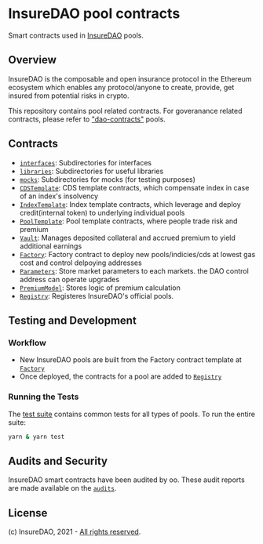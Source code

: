 # InsureDAO pool contracts

Smart contracts used in [InsureDAO](https://insuredao.fi/) pools.

## Overview

InsureDAO is the composable and open insurance protocol in the Ethereum ecosystem which enables any protocol/anyone to create, provide, get insured from potential risks in crypto.

This repository contains pool related contracts. For goveranance related contracts, please refer to ["dao-contracts"](https://github.com/insureDAO/dao-contracts) pools.

## Contracts

- [`interfaces`](contracts/interfaces): Subdirectories for interfaces
- [`libraries`](contracts/libraries): Subdirectories for useful libraries
- [`mocks`](contracts/mocks): Subdirectories for mocks (for testing purposes)
- [`CDSTemplate`](contracts/CDSTemplate.sol): CDS template contracts, which compensate index in case of an index's insolvency
- [`IndexTemplate`](contracts/IndexTemplate.sol): Index template contracts, which leverage and deploy credit(internal token) to underlying individual pools
- [`PoolTemplate`](contracts/PoolTemplate.sol): Pool template contracts, where people trade risk and premium
- [`Vault`](contracts/Vault.sol): Manages deposited collateral and accrued premium to yield additional earnings
- [`Factory`](contracts/Factory.sol): Factory contract to deploy new pools/indicies/cds at lowest gas cost and control delpoying addresses
- [`Parameters`](contracts/Parameters.sol): Store market parameters to each markets. the DAO control address can operate upgrades
- [`PremiumModel`](contracts/PremiumModel.sol): Stores logic of premium calculation
- [`Registry`](contracts/Registry.sol): Registeres InsureDAO's official pools.

## Testing and Development

### Workflow

- New InsureDAO pools are built from the Factory contract template at [`Factory`](contracts/Factory.sol)
- Once deployed, the contracts for a pool are added to [`Registry`](contracts/Registry.sol)

### Running the Tests

The [test suite](test) contains common tests for all types of pools. To run the entire suite:

```bash
yarn & yarn test
```

## Audits and Security

InsureDAO smart contracts have been audited by oo. These audit reports are made available on the [`audits`](audits).

## License

(c) InsureDAO, 2021 - [All rights reserved](LICENSE).
